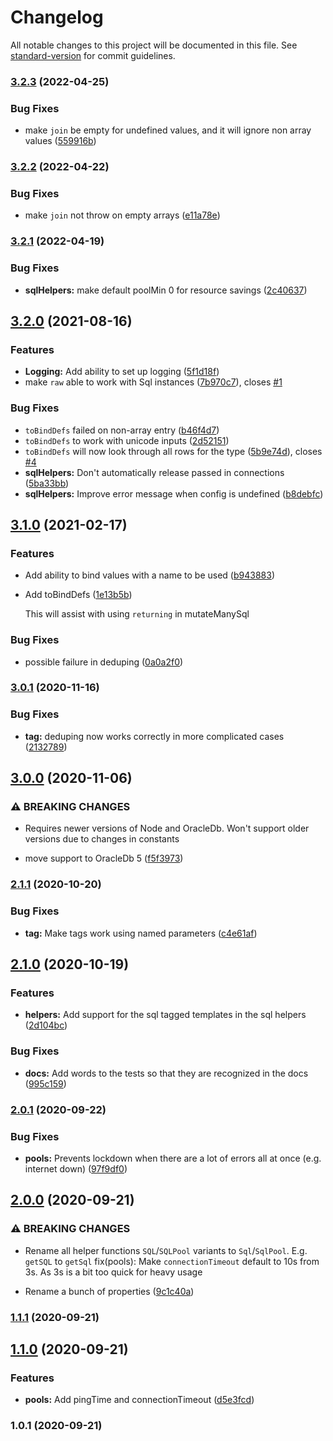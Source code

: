 # Changelog

All notable changes to this project will be documented in this file. See [standard-version](https://github.com/conventional-changelog/standard-version) for commit guidelines.

### [3.2.3](https://github.com/abbvie-external/oracle-helpers/compare/v3.2.2...v3.2.3) (2022-04-25)


### Bug Fixes

* make `join` be empty for undefined values, and it will ignore non array values ([559916b](https://github.com/abbvie-external/oracle-helpers/commit/559916b7b0d94a44345ee2408175d20c67806d70))

### [3.2.2](https://github.com/abbvie-external/oracle-helpers/compare/v3.2.1...v3.2.2) (2022-04-22)


### Bug Fixes

* make `join` not throw on empty arrays ([e11a78e](https://github.com/abbvie-external/oracle-helpers/commit/e11a78ed2c62c310a05f845db4889a0dfe478e8b))

### [3.2.1](https://github.com/abbvie-external/oracle-helpers/compare/v3.2.0...v3.2.1) (2022-04-19)


### Bug Fixes

* **sqlHelpers:** make default poolMin 0 for resource savings ([2c40637](https://github.com/abbvie-external/oracle-helpers/commit/2c40637fc70ad37d87b16a2b13ff5223ebe73cae))

## [3.2.0](https://github.com/abbvie-external/oracle-helpers/compare/v3.1.0...v3.2.0) (2021-08-16)


### Features

* **Logging:** Add ability to set up logging ([5f1d18f](https://github.com/abbvie-external/oracle-helpers/commit/5f1d18faafeade0a6880ef62999722a3a0856ca3))
* make `raw` able to work with Sql instances ([7b970c7](https://github.com/abbvie-external/oracle-helpers/commit/7b970c701e23d24f7903189f004201b5ca449600)), closes [#1](https://github.com/abbvie-external/oracle-helpers/issues/1)


### Bug Fixes

* `toBindDefs` failed on non-array entry ([b46f4d7](https://github.com/abbvie-external/oracle-helpers/commit/b46f4d7f1e33954eb49cf59225cbc5777156b864))
* `toBindDefs` to work with unicode inputs ([2d52151](https://github.com/abbvie-external/oracle-helpers/commit/2d521517ab4c28f770029e1e9919df3075ab33a4))
* `toBindDefs` will now look through all rows for the type ([5b9e74d](https://github.com/abbvie-external/oracle-helpers/commit/5b9e74d58d2f028b4bbe4275f166865f9d131976)), closes [#4](https://github.com/abbvie-external/oracle-helpers/issues/4)
* **sqlHelpers:** Don't automatically release passed in connections ([5ba33bb](https://github.com/abbvie-external/oracle-helpers/commit/5ba33bb820db1d99145adb455ae0597df024f671))
* **sqlHelpers:** Improve error message when config is undefined ([b8debfc](https://github.com/abbvie-external/oracle-helpers/commit/b8debfc10636228876f431319b9011006c4d2433))

## [3.1.0](https://github.com/abbvie-external/oracle-helpers/compare/v3.0.1...v3.1.0) (2021-02-17)

### Features

- Add ability to bind values with a name to be used ([b943883](https://github.com/abbvie-external/oracle-helpers/commit/b943883454c3f8b5667eb5edfb17acd18f8cb82f))

- Add toBindDefs ([1e13b5b](https://github.com/abbvie-external/oracle-helpers/commit/09eca01e54af132f734e8de98679b6b24b711a3f))

  This will assist with using `returning` in mutateManySql

### Bug Fixes

- possible failure in deduping ([0a0a2f0](https://github.com/abbvie-external/oracle-helpers/commit/0a0a2f05cf5853aa30747a476e0769fb7f6f7bcb))

### [3.0.1](https://github.com/abbvie-external/oracle-helpers/compare/v3.0.0...v3.0.1) (2020-11-16)

### Bug Fixes

- **tag:** deduping now works correctly in more complicated cases ([2132789](https://github.com/abbvie-external/oracle-helpers/commit/2132789614363a41ddf052ece69c3b63625139db))

## [3.0.0](https://github.com/abbvie-external/oracle-helpers/compare/v2.1.1...v3.0.0) (2020-11-06)

### ⚠ BREAKING CHANGES

- Requires newer versions of Node and OracleDb. Won't support older versions due to changes in constants

- move support to OracleDb 5 ([f5f3973](https://github.com/abbvie-external/oracle-helpers/commit/f5f39732d25a143aeff319a66370ddb5b8946ed2))

### [2.1.1](https://github.com/abbvie-external/oracle-helpers/compare/v2.1.0...v2.1.1) (2020-10-20)

### Bug Fixes

- **tag:** Make tags work using named parameters ([c4e61af](https://github.com/abbvie-external/oracle-helpers/commit/c4e61afcff5b75d4c9bcb64c8b553c0a9bd53bcd))

## [2.1.0](https://github.com/abbvie-external/oracle-helpers/compare/v2.0.1...v2.1.0) (2020-10-19)

### Features

- **helpers:** Add support for the sql tagged templates in the sql helpers ([2d104bc](https://github.com/abbvie-external/oracle-helpers/commit/2d104bc51dc73c7df9cb6ef3f1e1524432c1085b))

### Bug Fixes

- **docs:** Add words to the tests so that they are recognized in the docs ([995c159](https://github.com/abbvie-external/oracle-helpers/commit/995c15926e680daffb7a35413af5f313ff7756db))

### [2.0.1](https://github.com/abbvie-external/oracle-helpers/compare/v2.0.0...v2.0.1) (2020-09-22)

### Bug Fixes

- **pools:** Prevents lockdown when there are a lot of errors all at once (e.g. internet down) ([97f9df0](https://github.com/abbvie-external/oracle-helpers/commit/97f9df04c64be99d8633b0382bafe8dafcc3a218))

## [2.0.0](https://github.com/abbvie-external/oracle-helpers/compare/v1.1.1...v2.0.0) (2020-09-21)

### ⚠ BREAKING CHANGES

- Rename all helper functions `SQL`/`SQLPool` variants to `Sql`/`SqlPool`. E.g. `getSQL` to `getSql`
  fix(pools): Make `connectionTimeout` default to 10s from 3s. As 3s is a bit too quick for heavy usage

- Rename a bunch of properties ([9c1c40a](https://github.com/abbvie-external/oracle-helpers/commit/9c1c40ae5047b93d97c507af64504fb7ccb992e4))

### [1.1.1](https://github.com/abbvie-external/oracle-helpers/compare/v1.1.0...v1.1.1) (2020-09-21)

## [1.1.0](https://github.com/abbvie-external/oracle-helpers/compare/v1.0.1...v1.1.0) (2020-09-21)

### Features

- **pools:** Add pingTime and connectionTimeout ([d5e3fcd](https://github.com/abbvie-external/oracle-helpers/commit/d5e3fcde05e1cc2fe5bed8fa583b906916cd8b9b))

### 1.0.1 (2020-09-21)
